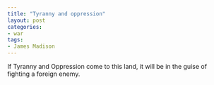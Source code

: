 ```yaml
---
title: "Tyranny and oppression"
layout: post
categories:
- war
tags:
- James Madison
---
```


If Tyranny and Oppression come to this land, it will be in the guise of fighting a foreign enemy.
